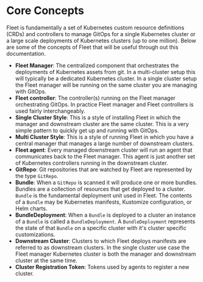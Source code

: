 # Core Concepts

Fleet is fundamentally a set of Kubernetes custom resource definitions (CRDs) and controllers
to manage GitOps for a single Kubernetes cluster or a large scale deployments of Kubernetes clusters
(up to one million). Below are some of the concepts of Fleet that will be useful through out this documentation.

* **Fleet Manager**: The centralized component that orchestrates the deployments of Kubernetes assets
    from git. In a multi-cluster setup this will typically be a dedicated Kubernetes cluster. In a
    single cluster setup the Fleet manager will be running on the same cluster you are managing with GitOps.
* **Fleet controller**: The controller(s) running on the Fleet manager orchestrating GitOps. In practice
    Fleet manager and Fleet controllers is used fairly interchangeably.
* **Single Cluster Style**: This is a style of installing Fleet in which the manager and downstream cluster are the
    same cluster.  This is a very simple pattern to quickly get up and running with GitOps.
* **Multi Cluster Style**: This is a style of running Fleet in which you have a central manager that manages a large
    number of downstream clusters.
* **Fleet agent**: Every managed downstream cluster will run an agent that communicates back to the Fleet manager.
    This agent is just another set of Kubernetes controllers running in the downstream cluster.
* **GitRepo**: Git repositories that are watched by Fleet are represented by the type `GitRepo`.
* **Bundle**: When a `GitRepo` is scanned it will produce one or more bundles. Bundles are a collection of
    resources that get deployed to a cluster. `Bundle` is the fundamental deployment unit used in Fleet. The
    contents of a `Bundle` may be Kubernetes manifests, Kustomize configuration, or Helm charts.
* **BundleDeployment**: When a `Bundle` is deployed to a cluster an instance of a `Bundle` is called a `BundleDeployment`.
    A `BundleDeployment` represents the state of that `Bundle` on a specific cluster with it's cluster specific
    customizations.
* **Downstream Cluster**: Clusters to which Fleet deploys manifests are referred to as downstream clusters. In the single
    cluster use case the Fleet manager Kubernetes cluster is both the manager and downstream cluster at the same time.
* **Cluster Registration Token**: Tokens used by agents to register a new cluster.